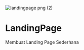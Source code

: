 ![landingpage png (2)](https://github.com/ZaidHusaini02/LandingPage/assets/102004433/1f0d7989-6f83-48a6-9554-60d8e50321c4)
# LandingPage
Membuat Landing Page Sederhana
